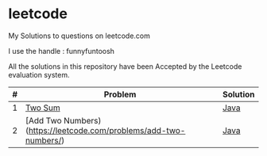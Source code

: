 # leetcode
My Solutions to questions on leetcode.com

I use the handle : funnyfuntoosh

All the solutions in this repository have been Accepted by the Leetcode evaluation system.


| # | Problem       | Solution |
| --- |---------------|----------|
|1  | [Two Sum](https://leetcode.com/problems/two-sum/) | [Java](https://github.com/animesh-kumar/leetcode/tree/master/TwoSum/java) |
|2  | [Add Two Numbers)(https://leetcode.com/problems/add-two-numbers/)|[Java](https://github.com/animesh-kumar/leetcode/tree/master/AddTwoNumbers/java) |

